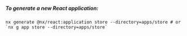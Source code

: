 ##### To generate a new React application:

```shell
nx generate @nx/react:application store --directory=apps/store # or `nx g app store --directory=apps/store`
``` 

